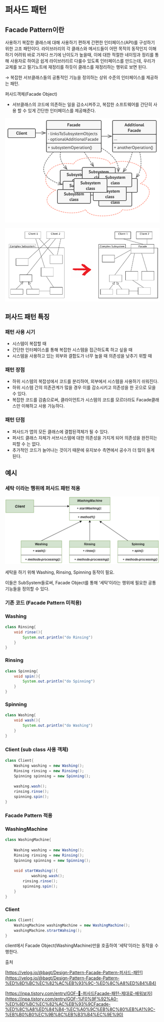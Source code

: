# 퍼사드 패턴

## Facade Pattern이란

사용하기 복잡한 클래스에 대해 사용하기 편하게 간편한 인터페이스(API)를 구성하기 위한 고조 패턴이다. 라이브러리의 각 클래스와 메서드들이 어떤 목적의 동작인지 이해하기 어려워 바로 가져다 쓰기에 난이도가 높을때, 이에 대한 적절한 네이밍과 정리를 통해 사용자로 하여금 쉽게 라이브러리르 다룰수 있도록 인터페이스를 만드는데, 우리가 교제를 보고 필기노트에 재정리를 하듯이 클래스를 재정리하는 행위로 보면 된다. 

→ 복잡한 서브클래스들의 공통적인 기능을 정의하는 상위 수준의 인터페이스를 제공하는 패턴. 

퍼사드객체(Facade Object)

- 서브클래스의 코드에 의존하는 일을 감소시켜주고, 복잡한 소프트웨어를 간단히 사용 할 수 있게 간단한 인터페이스를 제공해준다.

![Untitled](images/facade1.png)

![Untitled](images/facade2.png)

## 퍼사드 패턴 특징

### 패턴 사용 시기

- 시스템이 복잡할 때
- 간단한 인터페이스를 통해 복잡한 시스템을 접근하도록 하고 싶을 때
- 시스템을 사용하고 있는 외부와 결합도가 너무 높을 때 의존성을 낮추기 위할 때

### 패턴 장점

- 하위 시스템의 복잡성에서 코드를 분리하여, 외부에서 시스템을 사용하기 쉬워진다.
- 하위 시스템 간의 의존관계가 많을 경우 이를 감소시키고 의존성을 한 곳으로 모을 수 있다.
- 복잡한 코드를 감춤으로써, 클라이언트가 시스템의 코드를 모르더라도 Facade클래스만 이해하고 사용 가능하다.

### 패턴 단점

- 퍼사드가 앱의 모든 클래스에 결합된객체가 될 수 있다.
- 퍼사드 클래스 자체가 서브시스템에 대한 의존성을 가지게 되어 의존성을 완전히는 피할 수 는 없다.
- 추가적인 코드가 늘어나는 것이기 때문에 유지보수 측면에서 공수가 더 많이 들게 된다.

## 예시

### 세탁 이라는 행위에 퍼사드 패턴 적용


![Untitled](images/facade3.png)

세탁을 하기 위해 Washing, Rinsing, Spinning 동작이 필요.

이들은 SubSystem들로써, Facade Object를 통해 ‘세탁’이라는 행위에 필요한 공통 기능들을 정의할 수 있다. 

### 기존 코드 (Facade Pattern 미적용)

### Washing

```java
class Rinsing{
    void rinse(){
        System.out.println("do Rinsing")
    }
}
```

### Rinsing

```java
class Spinning{
    void spin(){
        System.out.println("do Spinning")
    }
}
```

### Spinning

```java
class Washing{
    void wash(){
        System.out.println("do Washing")
    }
}
```

### Client (sub class 사용 객체)

```java
class Client{
	Washing washing = new Washing();
    Rinsing rinsing = new Rinsing();
    Spinning spinning = new Spinning();

    washing.wash();
    rinsing.rinse();
    spinning.spin();
}
```

### Facade Pattern 적용

### WashingMachine

```java
class WashingMachine{

    Washing washing = new Washing();
    Rinsing rinsing = new Rinsing();
    Spinning spinning = new Spinning();

	void startWashing(){
	    	washing.wash();
        rinsing.rinse();
        spinning.spin();
    }
}
```

### Client

```java
class Client{
    WashingMachine washingMachine = new WashingMachine();
    washingMachine.strartWahsing();
}
```

client에서 Facade Object(WashingMachine)만을 호출하여 ‘세탁’이라는 동작을 수행한다. 

출처

[https://velog.io/@bagt/Design-Pattern-Facade-Pattern-퍼사드-패턴](https://velog.io/@bagt/Design-Pattern-Facade-Pattern-%ED%8D%BC%EC%82%AC%EB%93%9C-%ED%8C%A8%ED%84%B4)

[https://inpa.tistory.com/entry/GOF-💠-퍼사드Facade-패턴-제대로-배워보자](https://inpa.tistory.com/entry/GOF-%F0%9F%92%A0-%ED%8D%BC%EC%82%AC%EB%93%9CFacade-%ED%8C%A8%ED%84%B4-%EC%A0%9C%EB%8C%80%EB%A1%9C-%EB%B0%B0%EC%9B%8C%EB%B3%B4%EC%9E%90)